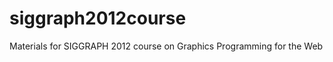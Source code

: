 siggraph2012course
==================

Materials for SIGGRAPH 2012 course on Graphics Programming for the Web